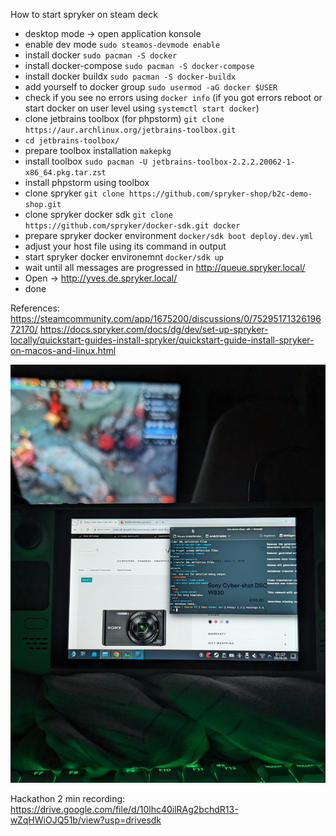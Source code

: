 How to start spryker on steam deck
 - desktop mode -> open application konsole
 - enable dev mode `sudo steamos-devmode enable`
 - install docker `sudo pacman -S docker`
 - install docker-compose `sudo pacman -S docker-compose`
 - install docker buildx `sudo pacman -S docker-buildx`
 - add yourself to docker group `sudo usermod -aG docker $USER`
 - check if you see no errors using `docker info` (if you got errors reboot or start docker on user level using `systemctl start docker`)
 - clone jetbrains toolbox (for phpstorm) `git clone https://aur.archlinux.org/jetbrains-toolbox.git`
 - `cd jetbrains-toolbox/`
 - prepare toolbox installation `makepkg`
 - install toolbox `sudo pacman -U jetbrains-toolbox-2.2.2.20062-1-x86_64.pkg.tar.zst`
 - install phpstorm using toolbox
 - clone spryker `git clone https://github.com/spryker-shop/b2c-demo-shop.git`
 - clone spryker docker sdk `git clone https://github.com/spryker/docker-sdk.git docker`
 - prepare spryker docker environment `docker/sdk boot deploy.dev.yml`
 - adjust your host file using its command in output
 - start spryker docker environemnt `docker/sdk up`
 - wait until all messages are progressed in http://queue.spryker.local/
 - Open -> http://yves.de.spryker.local/
 - done

References:
https://steamcommunity.com/app/1675200/discussions/0/7529517132619672170/
https://docs.spryker.com/docs/dg/dev/set-up-spryker-locally/quickstart-guides-install-spryker/quickstart-guide-install-spryker-on-macos-and-linux.html



![started spryker](https://raw.githubusercontent.com/patrickjaja/sprykerdeck/main/PXL_20240303_000714013.jpg)

Hackathon 2 min recording: https://drive.google.com/file/d/10lhc40ilRAg2bchdR13-wZqHWiOJQ51b/view?usp=drivesdk
